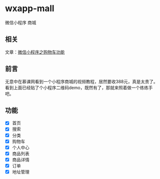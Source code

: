 # wxapp-mall
微信小程序 商城

## 相关
文章：[微信小程序之购物车功能](https://github.com/lin-xin/blog/issues/14)

## 前言
无意中在慕课网看到一个小程序商城的视频教程，居然要收388元，真是太贵了。看到上面已经贴了个小程序二维码demo，既然有了，那就来照着做一个练练手吧。

## 功能
- [x] 首页
- [x] 搜索
- [x] 分类
- [x] 购物车
- [x] 个人中心
- [x] 商品列表
- [x] 商品详情
- [x] 订单
- [x] 地址管理
